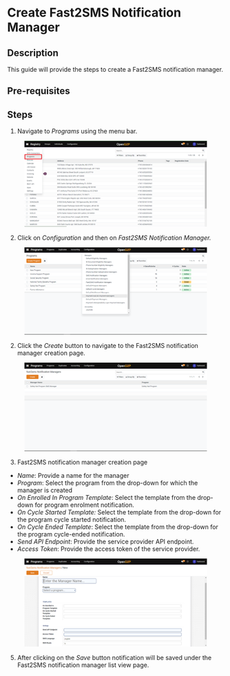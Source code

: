 # Create Fast2SMS Notification Manager

## Description

This guide will provide the steps to create a Fast2SMS notification manager.

## Pre-requisites

## Steps

1. Navigate to _Programs_ using the menu bar.

<figure><img src="../../../.gitbook/assets/programs.png" alt=""><figcaption></figcaption></figure>

2. Click on _Configuration_ and then on _Fast2SMS Notification Manager._

<figure><img src="../../../.gitbook/assets/configuration.png" alt=""><figcaption></figcaption></figure>

2. Click the _Create_ button to navigate to the Fast2SMS notification manager creation page.

<figure><img src="../../../.gitbook/assets/fast2sms-notification-manager-listview-page.png" alt=""><figcaption></figcaption></figure>

3. Fast2SMS notification manager creation page

* _Name_: Provide a name for the manager
* _Program_: Select the program from the drop-down for which the manager is created
* _On Enrolled In Program Template_: Select the template from the drop-down for program enrolment notification.
* _On Cycle Started Template:_ Select the template from the drop-down for the program cycle started notification.
* _On Cycle Ended Template_: Select the template from the drop-down for the program cycle-ended notification.
* _Send API Endpoint_: Provide the service provider API endpoint.
* _Access Token_: Provide the access token of the service provider.

<figure><img src="../../../.gitbook/assets/fast2sms-notification-manager-creation-page.png" alt=""><figcaption></figcaption></figure>

5. After clicking on the _Save_ button notification will be saved under the Fast2SMS notification manager list view page.
